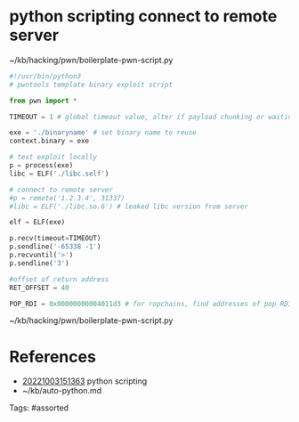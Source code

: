 # python scripting connect to remote server
~/kb/hacking/pwn/boilerplate-pwn-script.py
```python
#!/usr/bin/python3
# pwntools template binary exploit script

from pwn import *

TIMEOUT = 1 # global timeout value, alter if payload chunking or waiting for leak output

exe = './binaryname' # set binary name to reuse
context.binary = exe

# test exploit locally
p = process(exe)
libc = ELF('./libc.self')

# connect to remote server
#p = remote('1.2.3.4', 31337)
#libc = ELF('./libc.so.6') # leaked libc version from server

elf = ELF(exe)

p.recv(timeout=TIMEOUT)
p.sendline('-65338 -1')
p.recvuntil('>')
p.sendline('3')

#offset of return address
RET_OFFSET = 40

POP_RDI = 0x00000000004011d3 # for ropchains, find addresses of pop RDI, RSI, r9 as needed for params
```

~/kb/hacking/pwn/boilerplate-pwn-script.py
# References
- [20221003151363](/zet/20221003151363/) python scripting
- ~/kb/auto-python.md

Tags:
    #assorted

